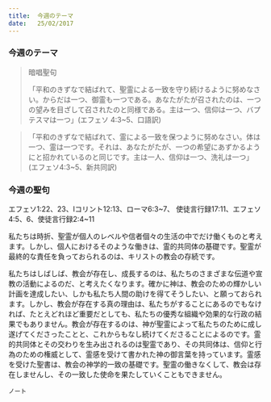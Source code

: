 ```yaml
---
title:  今週のテーマ
date:   25/02/2017
---
```


### 今週のテーマ

> <p>暗唱聖句</p>
> 「平和のきずなで結ばれて、聖霊による一致を守り続けるように努めなさい。からだは一つ、御霊も一つである。あなたがたが召されたのは、一つの望みを目ざして召されたのと同様である。主は一つ、信仰は一つ、バプテスマは一つ」(エフェソ	4:3~5、口語訳)

> <p></p>
> 「平和のきずなで結ばれて、霊による一致を保つように努めなさい。体は一つ、霊は一つです。それは、あなたがたが、一つの希望にあずかるようにと招かれているのと同じです。主は一人、信仰は一つ、洗礼は一つ」(エフェソ4:3~5、新共同訳)

### 今週の聖句

エフェソ1:22、23、Iコリント12:13、ローマ6:3~7、	使徒言行録17:11、エフェソ4:5、6、使徒言行録2:4~11

私たちは時折、聖霊が個人のレベルや信者個々の生活の中でだけ働くものと考えます。しかし、個人におけるそのような働きは、霊的共同体の基礎です。聖霊が最終的な責任を負っておられるのは、キリストの教会の存続です。

私たちはしばしば、教会が存在し、成長するのは、私たちのさまざまな伝道や宣教の活動によるのだ、と考えたくなります。確かに神は、教会のための輝かしい計画を達成したい、しかも私たち人間の助けを得てそうしたい、と願っておられます。しかし、教会が存在する真の理由は、私たちがすることにあるのでもなければ、たとえどれほど重要だとしても、私たちの優秀な組織や効果的な行政の結果でもありません。教会が存在するのは、神が聖霊によって私たちのために成し遂げてくださったことと、これからもなし続けてくださることによるのです。霊的共同体とその交わりを生み出されるのは聖霊であり、その共同体は、信仰と行為のための権威として、霊感を受けて書かれた神の御言葉を持っています。霊感を受けた聖書は、教会の神学的一致の基礎です。聖霊の働きなくして、教会は存在しませんし、その一致した使命を果たしていくこともできません。

`ノート`
